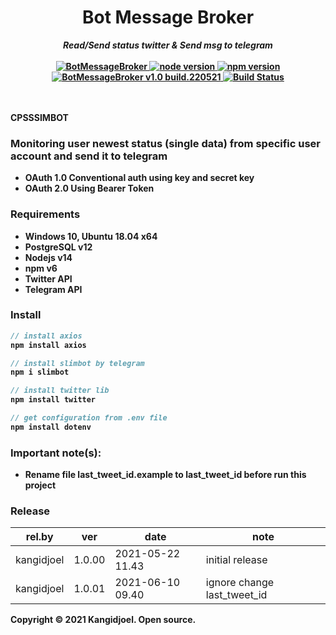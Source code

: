 <div align="center">
<h1><b>Bot Message Broker</h1>
  <i>Read/Send status twitter & Send msg to telegram</i>
<br/><br/>

<a href="blank" title="BotMessageBroker">
   <img src="https://img.shields.io/badge/cpsssimbot-2021-blue" alt="BotMessageBroker">
</a>
<a href="blank" title="Node Version">
   <img src="https://img.shields.io/badge/node-v14.15.4-green" alt="node version">
</a>
<a href="blank" title="NPM Version">
   <img src="https://img.shields.io/badge/npm-6.14.10-green" alt="npm version">
</a>
<!-- <a href="blank" title="PostgreSQL Version">
   <img src="https://img.shields.io/badge/postgreSQL-v12.5-green" alt="postgresql version">
</a> -->
<a href="blank" title="BotMessageBroker">
   <img src="https://img.shields.io/badge/version-1.0 build.210211-orange" alt="BotMessageBroker v1.0 build.220521">
</a>
<a href="blank" title="BotMessageBroker Tests">
  <img src="https://img.shields.io/badge/build-passing-green" alt="Build Status"/>
</a>
<br/>
<br/>
<br/>
</div>


CPSSSIMBOT
### Monitoring user newest status (single data) from specific user account and send it to telegram

- OAuth 1.0 Conventional auth using key and secret key
- OAuth 2.0 Using Bearer Token

  

### Requirements
- Windows 10, Ubuntu 18.04 x64
- PostgreSQL v12
- Nodejs v14
- npm v6
- Twitter API
- Telegram API

### Install
```javascript
// install axios
npm install axios
```
```javascript
// install slimbot by telegram
npm i slimbot 
```
```javascript
// install twitter lib
npm install twitter 
```
```javascript
// get configuration from .env file
npm install dotenv 
```
### Important note(s):
- Rename file last_tweet_id.example to last_tweet_id before run this project

### Release

rel.by | ver | date | note
--- | --- | --- | ---
kangidjoel | 1.0.00 | 2021-05-22 11.43 | initial release 
kangidjoel | 1.0.01 | 2021-06-10 09.40 | ignore change last_tweet_id


Copyright © 2021 Kangidjoel. Open source.


